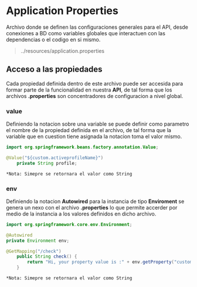 # Application Properties

Archivo donde se definen las configuraciones generales para el API, desde conexiones a BD como variables globales que interactuen con las dependencias o el codigo en si mismo.  

> ../resources/application.properties

## Acceso a las propiedades

Cada propiedad definida dentro de este archivo puede ser accesida para formar parte de la funcionalidad en nuestra **API**, de tal forma que los archivos **.properties** son concentradores de configuracion a nivel global.  

### value

Definiendo la notacion sobre una variable se puede definir como parametro el nombre de la propiedad definida en el archivo, de tal forma que la variable que en cuestion tiene asignada la notacion toma el valor mismo.  

~~~java
import org.springframework.beans.factory.annotation.Value;

@Value("${custom.activeprofileName}")
    private String profile;
~~~

`*Nota: Simepre se retornara el valor como String`

### env

Definiendo la notacion **Autowired** para la instancia de tipo **Enviroment** se genera un nexo con el archivo **.properties** lo que permite accerder por medio de la instancia a los valores definidos en dicho archivo.  

~~~java
import org.springframework.core.env.Environment;

@Autowired
private Environment env;

@GetMapping("/check")
    public String check() {
        return "Hi, your property value is :" + env.getProperty("custom.activeprofileName");
    }
~~~

`*Nota: Simepre se retornara el valor como String`
